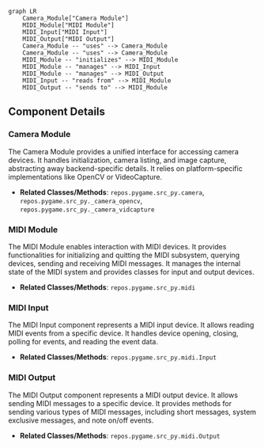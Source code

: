 ```mermaid
graph LR
    Camera_Module["Camera Module"]
    MIDI_Module["MIDI Module"]
    MIDI_Input["MIDI Input"]
    MIDI_Output["MIDI Output"]
    Camera_Module -- "uses" --> Camera_Module
    Camera_Module -- "uses" --> Camera_Module
    MIDI_Module -- "initializes" --> MIDI_Module
    MIDI_Module -- "manages" --> MIDI_Input
    MIDI_Module -- "manages" --> MIDI_Output
    MIDI_Input -- "reads from" --> MIDI_Module
    MIDI_Output -- "sends to" --> MIDI_Module
```

## Component Details

### Camera Module
The Camera Module provides a unified interface for accessing camera devices. It handles initialization, camera listing, and image capture, abstracting away backend-specific details. It relies on platform-specific implementations like OpenCV or VideoCapture.
- **Related Classes/Methods**: `repos.pygame.src_py.camera`, `repos.pygame.src_py._camera_opencv`, `repos.pygame.src_py._camera_vidcapture`

### MIDI Module
The MIDI Module enables interaction with MIDI devices. It provides functionalities for initializing and quitting the MIDI subsystem, querying devices, sending and receiving MIDI messages. It manages the internal state of the MIDI system and provides classes for input and output devices.
- **Related Classes/Methods**: `repos.pygame.src_py.midi`

### MIDI Input
The MIDI Input component represents a MIDI input device. It allows reading MIDI events from a specific device. It handles device opening, closing, polling for events, and reading the event data.
- **Related Classes/Methods**: `repos.pygame.src_py.midi.Input`

### MIDI Output
The MIDI Output component represents a MIDI output device. It allows sending MIDI messages to a specific device. It provides methods for sending various types of MIDI messages, including short messages, system exclusive messages, and note on/off events.
- **Related Classes/Methods**: `repos.pygame.src_py.midi.Output`
